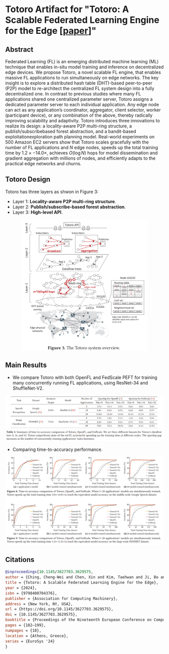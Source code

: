 # Totoro Artifact for "Totoro: A Scalable Federated Learning Engine for the Edge [[paper](https://cwching-ucsc.github.io/files/24_eurosys.pdf)]"

## Abstract

Federated Learning (FL) is an emerging distributed machine learning (ML) technique that enables in-situ model training and inference on decentralized edge devices. We propose Totoro, a novel scalable FL engine, that enables massive FL applications to run simultaneously on edge networks. The key insight is to explore a distributed hash table (DHT)-based peer-to-peer (P2P) model to re-architect the centralized FL system design into a fully decentralized one. In contrast to previous studies where many FL applications shared one centralized parameter server, Totoro assigns a dedicated parameter server to each individual application. Any edge node can act as any application’s coordinator, aggregator, client selector, worker (participant device), or any combination of the above, thereby radically improving scalability and adaptivity. Totoro introduces three innovations to realize its design: a locality-aware P2P multi-ring structure, a publish/subscribebased forest abstraction, and a bandit-based exploitationexploration path planning model. Real-world experiments on 500 Amazon EC2 servers show that Totoro scales gracefully with the number of FL applications and $N$ edge nodes, speeds up the total training time by $1.2\times−14.0\times$, achieves $O(\log{N})$ hops for model dissemination and gradient aggregation with millions of nodes, and efficiently adapts to the practical edge networks and churns.

## Totoro Design

Totoro has three layers as shwon in Figure 3:

- Layer 1: **Locality-aware P2P multi-ring structure**.
- Layer 2: **Publish/subscribe-based forest abstraction**.
- Layer 3: **High-level API**.

<p align="center">
<img src="figures/system_design.png" alt="time-to-accuracy" width="400"/>
</p>

## Main Results

- We compare Totoro with both OpenFL and FedScale PEFT for training many concurrently running FL applications, using ResNet-34 and ShuffleNet-V2.

<p align="center">
<img src="figures/table3-time-to-accuracy.png" alt="time-to-accuracy" width="800"/>
</p>

- Comparing time-to-accuracy performance.

<p align="center">
<img src="figures/figures8and9-time-to-accuracy.png" alt="time-to-accuracy" width="800"/>
</p>

## Citations

```bibtex
@inproceedings{10.1145/3627703.3629575,
author = {Ching, Cheng-Wei and Chen, Xin and Kim, Taehwan and Ji, Bo and Wang, Qingyang and Da Silva, Dilma and Hu, Liting},
title = {Totoro: A Scalable Federated Learning Engine for the Edge},
year = {2024},
isbn = {9798400704376},
publisher = {Association for Computing Machinery},
address = {New York, NY, USA},
url = {https://doi.org/10.1145/3627703.3629575},
doi = {10.1145/3627703.3629575},
booktitle = {Proceedings of the Nineteenth European Conference on Computer Systems},
pages = {182–199},
numpages = {18},
location = {Athens, Greece},
series = {EuroSys '24}
}
```



